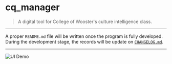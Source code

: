 # cq_manager

> A digital tool for College of Wooster's culture intelligence class.

---

A proper `README.md` file will be written once the program is fully developed. During the development stage, the records will be update on [`CHANGELOG.md`](https://github.com/cs230s19/cq_manager/blob/master/CHANGELOG.md).

---

![UI Demo](https://github.com/cs230s19/cq_manager/blob/master/ui_demo.png)